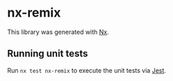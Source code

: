 # nx-remix

This library was generated with [Nx](https://nx.dev).

## Running unit tests

Run `nx test nx-remix` to execute the unit tests via [Jest](https://jestjs.io).
